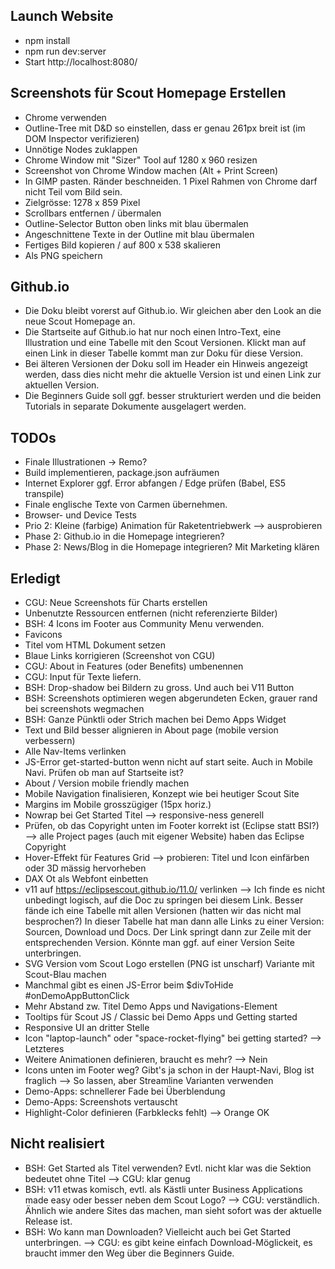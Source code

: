 ## Launch Website
* npm install
* npm run dev:server
* Start http://localhost:8080/


## Screenshots für Scout Homepage Erstellen
* Chrome verwenden
* Outline-Tree mit D&D so einstellen, dass er genau 261px breit ist
  (im DOM Inspector verifizieren)
* Unnötige Nodes zuklappen
* Chrome Window mit "Sizer" Tool auf 1280 x 960 resizen
* Screenshot von Chrome Window machen (Alt + Print Screen)
* In GIMP pasten. Ränder beschneiden. 1 Pixel Rahmen von Chrome
  darf nicht Teil vom Bild sein.
* Zielgrösse: 1278 x 859 Pixel
* Scrollbars entfernen / übermalen
* Outline-Selector Button oben links mit blau übermalen
* Angeschnittene Texte in der Outline mit blau übermalen
* Fertiges Bild kopieren / auf 800 x 538 skalieren
* Als PNG speichern

## Github.io
* Die Doku bleibt vorerst auf Github.io. Wir gleichen aber den Look an die
  neue Scout Homepage an.
* Die Startseite auf Github.io hat nur noch einen Intro-Text, eine Illustration
  und eine Tabelle mit den Scout Versionen. Klickt man auf einen Link in dieser
  Tabelle kommt man zur Doku für diese Version.
* Bei älteren Versionen der Doku soll im Header ein Hinweis angezeigt werden, dass
  dies nicht mehr die aktuelle Version ist und einen Link zur aktuellen Version.
* Die Beginners Guide soll ggf. besser strukturiert werden und die beiden Tutorials
  in separate Dokumente ausgelagert werden.

## TODOs
* Finale Illustrationen -> Remo?
* Build implementieren, package.json aufräumen
* Internet Explorer ggf. Error abfangen / Edge prüfen (Babel, ES5 transpile)
* Finale englische Texte von Carmen übernehmen.
* Browser- und Device Tests
* Prio 2: Kleine (farbige) Animation für Raketentriebwerk --> ausprobieren
* Phase 2: Github.io in die Homepage integrieren?
* Phase 2: News/Blog in die Homepage integrieren? Mit Marketing klären


## Erledigt
* CGU: Neue Screenshots für Charts erstellen
* Unbenutzte Ressourcen entfernen (nicht referenzierte Bilder)
* BSH: 4 Icons im Footer aus Community Menu verwenden.
* Favicons
* Titel vom HTML Dokument setzen
* Blaue Links korrigieren (Screenshot von CGU)
* CGU: About in Features (oder Benefits) umbenennen
* CGU: Input für Texte liefern.
* BSH: Drop-shadow bei Bildern zu gross. Und auch bei V11 Button
* BSH: Screenshots optimieren wegen abgerundeten Ecken,
  grauer rand bei screenshots wegmachen
* BSH: Ganze Pünktli oder Strich machen bei Demo Apps Widget
* Text und Bild besser alignieren in About page (mobile version verbessern)
* Alle Nav-Items verlinken
* JS-Error get-started-button wenn nicht auf start seite. Auch in Mobile
  Navi. Prüfen ob man auf Startseite ist?
* About / Version mobile friendly machen
* Mobile Navigation finalisieren, Konzept wie bei heutiger Scout Site
* Margins im Mobile grosszügiger (15px horiz.)
* Nowrap bei Get Started Titel --> responsive-ness generell
* Prüfen, ob das Copyright unten im Footer korrekt ist (Eclipse statt BSI?)
  --> alle Project pages (auch mit eigener Website) haben das Eclipse Copyright
* Hover-Effekt für Features Grid --> probieren: Titel und Icon einfärben
  oder 3D mässig hervorheben
* DAX Ot als Webfont einbetten
* v11 auf https://eclipsescout.github.io/11.0/ verlinken
  --> Ich finde es nicht unbedingt logisch, auf die Doc zu springen bei diesem
      Link. Besser fände ich eine Tabelle mit allen Versionen (hatten wir das
      nicht mal besprochen?) In dieser Tabelle hat man dann alle Links zu
      einer Version: Sourcen, Download und Docs. Der Link springt dann zur
      Zeile mit der entsprechenden Version. Könnte man ggf. auf einer Version
      Seite unterbringen.
* SVG Version vom Scout Logo erstellen (PNG ist unscharf)
  Variante mit Scout-Blau machen
* Manchmal gibt es einen JS-Error beim $divToHide #onDemoAppButtonClick
* Mehr Abstand zw. Titel Demo Apps und Navigations-Element
* Tooltips für Scout JS / Classic bei Demo Apps und Getting started
* Responsive UI an dritter Stelle
* Icon "laptop-launch" oder "space-rocket-flying" bei getting started? --> Letzteres
* Weitere Animationen definieren, braucht es mehr? --> Nein
* Icons unten im Footer weg? Gibt's ja schon in der Haupt-Navi, Blog ist fraglich
  --> So lassen, aber Streamline Varianten verwenden
* Demo-Apps: schnellerer Fade bei Überblendung
* Demo-Apps: Screenshots vertauscht
* Highlight-Color definieren (Farbklecks fehlt) --> Orange OK

## Nicht realisiert
* BSH: Get Started als Titel verwenden? Evtl. nicht klar was die Sektion bedeutet ohne Titel
  --> CGU: klar genug
* BSH: v11 etwas komisch, evtl. als Kästli unter Business Applications made easy
  oder besser neben dem Scout Logo?
  --> CGU: verständlich. Ähnlich wie andere Sites das machen, man sieht sofort
  was der aktuelle Release ist.
* BSH: Wo kann man Downloaden? Vielleicht auch bei Get Started unterbringen.
  --> CGU: es gibt keine einfach Download-Möglickeit, es braucht immer den
  Weg über die Beginners Guide.
